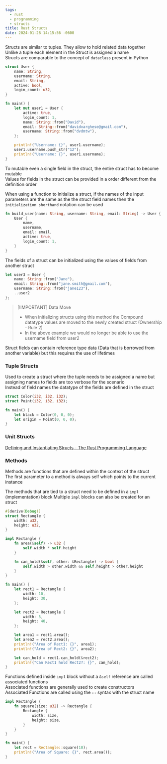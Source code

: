 ```yaml
---
tags:
  - rust
  - programming
  - structs
title: Rust Structs
date: 2024-01-28 14:15:56 -0600
---
```


Structs are similar to tuples. They allow to hold related data together  
Unlike a tuple each element in the Struct is assigned a name  
Structs are comparable to the concept of `dataclass` present in Python

```rust
struct User {
    name: String,
    username: String,
    email: String,
    active: bool,
    login_count: u32,
}

fn main() {
    let mut user1 = User {
        active: true,
        login_count: 1,
        name: String::from("David"),
        email: String::from("davidvarghese@gmail.com"),
        username: String::from("dvdmtw"),
    };

    println!("Username: {}", user1.username);
    user1.username.push_str("12");
    println!("Username: {}", user1.username);
}
```

To mutable even a single field in the struct, the entire struct has to become mutable  
Values for fields in the struct can be provided in a order different from the definition order 

When using a function to initialize a struct, if the names of the input parameters are the same as the the struct field names then the `initialization shorthand` notation can be used

```rust
fn build_user(name: String, username: String, email: String) -> User {
    User {
        name,
        username,
        email: email,
        active: true,
        login_count: 1,
    }
}
```

The fields of a struct can be initialized using the values of fields from another struct

```rust
let user3 = User {
	name: String::from("Jane"),
	email: String::from("jane.smith@gmail.com"),
	username: String::from("jane123"),
	..user2
};
```


> [!IMPORTANT] Data Move
> - When initializing structs using this method the Compound datatype values are moved to the newly created struct (Ownership - Rule 2)
> - In the above example we would no longer be able to use the username field from user2

Struct fields can contain reference type data (Data that is borrowed from another variable) but this requires the use of lifetimes

### Tuple Structs

Used to create a struct where the tuple needs to be assigned a name but assigning names to fields are too verbose for the scenario  
Instead of field names the datatype of the fields are defined in the struct

```rust
struct Color(i32, i32, i32);
struct Point(i32, i32, i32);

fn main() {
    let black = Color(0, 0, 0);
    let origin = Point(0, 0, 0);
}
```

### Unit Structs

[Defining and Instantiating Structs - The Rust Programming Language](https://doc.rust-lang.org/book/ch05-01-defining-structs.html)

### Methods

Methods are functions that are defined within the context of the struct  
The first parameter to a method is always self which points to the current instance

The methods that are tied to a struct need to be defined in a `impl` (implementation) block
Multiple `impl` blocks can also be created for an struct

```rust
#[derive(Debug)]
struct Rectangle {
    width: u32,
    height: u32,
}

impl Rectangle {
    fn area(&self) -> u32 {
        self.width * self.height
    }

    fn can_hold(&self, other: &Rectangle) -> bool {
        self.width > other.width && self.height > other.height
    }
}

fn main() {
    let rect1 = Rectangle {
        width: 10,
        height: 30,
    };

    let rect2 = Rectangle {
        width: 5,
        height: 40,
    };

    let area1 = rect1.area();
    let area2 = rect2.area();
    println!("Area of Rect1: {}", area1);
    println!("Area of Rect2: {}", area2);

    let can_hold = rect1.can_hold(&rect2);
    println!("Can Rect1 hold Rect2?: {}", can_hold);
}

```

Functions defined inside `impl` block without a `&self` reference are called associated functions  
Associated functions are generally used to create constructors  
Associated Functions are called using the `::` syntax with the struct name

```rust
impl Rectangle {
    fn square(size: u32) -> Rectangle {
        Rectangle {
            width: size,
            height: size,
        }
    }
}

fn main() {
    let rect = Rectangle::square(10);
    println!("Area of Square: {}", rect.area());
}
```
